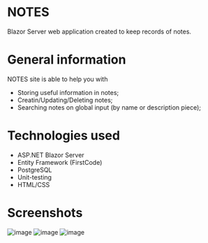 # NOTES
Blazor Server web application created to keep records of notes.

# General information
NOTES site is able to help you with
- Storing useful information in notes;
- Creatin/Updating/Deleting notes;
- Searching notes on global input (by name or description piece);

# Technologies used
- ASP.NET Blazor Server
- Entity Framework (FirstCode)
- PostgreSQL
- Unit-testing
- HTML/CSS


# Screenshots
![image](https://github.com/Julia1067/NOTES/assets/96738585/5930cc16-3d09-4a64-8305-de9bb5fb294b)
![image](https://github.com/Julia1067/NOTES/assets/96738585/565d5b25-5172-487a-aeb6-3e8b6f07760b)
![image](https://github.com/Julia1067/NOTES/assets/96738585/d6821da5-a869-47f5-9e88-42bb40e7b6a5)
